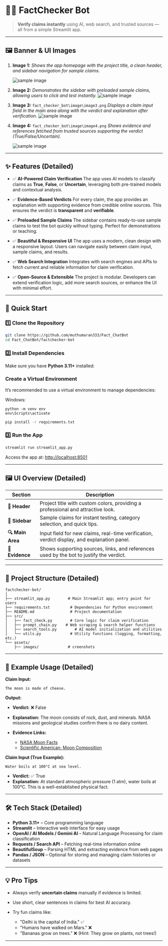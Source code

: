 # 🕵️‍♂️ FactChecker Bot

> **Verify claims instantly** using AI, web search, and trusted sources — all from a simple Streamlit app.

---

## 🖼 Banner & UI Images

1. **Image 1:** 
   *Shows the app homepage with the project title, a clean header, and sidebar navigation for sample claims.*

   ![sample image](fact_checker_bot\image\image1.png)

2. **Image 2:** 
   *Demonstrates the sidebar with preloaded sample claims, allowing users to click and test instantly.*
    ![sample image](fact_checker_bot\image\image2.png)

3. **Image 3:** `fact_checker_bot\image\image3.png`
   *Displays a claim input field in the main area along with the verdict and explanation after verification.*
    ![sample image](fact_checker_bot\image\image3.png)

4. **Image 4:** `fact_checker_bot\image\image4.png`
   *Shows evidence and references fetched from trusted sources supporting the verdict (True/False/Uncertain).*

    ![sample image](fact_checker_bot\image\image4.png)

---

## ✨ Features (Detailed)

* ✅ **AI-Powered Claim Verification**
  The app uses AI models to classify claims as **True**, **False**, or **Uncertain**, leveraging both pre-trained models and contextual analysis.

* ✅ **Evidence-Based Verdicts**
  For every claim, the app provides an explanation with supporting evidence from credible online sources. This ensures the verdict is **transparent** and **verifiable**.

* ✅ **Preloaded Sample Claims**
  The sidebar contains ready-to-use sample claims to test the bot quickly without typing. Perfect for demonstrations or teaching.

* ✅ **Beautiful & Responsive UI**
  The app uses a modern, clean design with a responsive layout. Users can navigate easily between claim input, sample claims, and results.

* ✅ **Web Search Integration**
  Integrates with search engines and APIs to fetch current and reliable information for claim verification.

* ✅ **Open-Source & Extensible**
  The project is modular. Developers can extend verification logic, add more search sources, or enhance the UI with minimal effort.

---

## 🚀 Quick Start

### 1️⃣ Clone the Repository

```bash
git clone https://github.com/muthumaran333/Fact_ChatBot
cd Fact_ChatBot/factchecker-bot
```

### 2️⃣ Install Dependencies

Make sure you have **Python 3.11+** installed:

 ### Create a Virtual Environment

It’s recommended to use a virtual environment to manage dependencies:

Windows:
```
python -m venv env
env\Scripts\activate
```



```bash
pip install -r requirements.txt
```

### 3️⃣ Run the App

```bash
streamlit run streamlit_app.py
```

Access the app at: [http://localhost:8501](http://localhost:8501)

---

## 🖼 UI Overview (Detailed)

| Section          | Description                                                                                 |
| ---------------- | ------------------------------------------------------------------------------------------- |
| **🧾 Header**    | Project title with custom colors, providing a professional and attractive look.             |
| **📌 Sidebar**   | Sample claims for instant testing, category selection, and quick tips.                      |
| **🔍 Main Area** | Input field for new claims, real-time verification, verdict display, and explanation panel. |
| **📑 Evidence**  | Shows supporting sources, links, and references used by the bot to justify the verdict.     |


---

## 📂 Project Structure (Detailed)

```
factchecker-bot/
│
├── streamlit_app.py        # Main Streamlit app; entry point for users
├── requirements.txt         # Dependencies for Python environment
├── README.md                # Project documentation
├── src/
│   ├── fact_check.py        # Core logic for claim verification
│   ├── prompt_chain.py    # Web scraping & search helper functions
│   ├── search_tools.py        # AI model initialization and utilities
│   └── utils.py             # Utility functions (logging, formatting, etc.)
└── assets/
    ├── images/             # creenshots

```

---

## 📜 Example Usage (Detailed)

**Claim Input:**

```
The moon is made of cheese.
```

**Output:**

* **Verdict:** ❌ False
* **Explanation:**
  The moon consists of rock, dust, and minerals. NASA missions and geological studies confirm there is no dairy content.
* **Evidence Links:**

  * [NASA Moon Facts](https://solarsystem.nasa.gov/moons/earths-moon/overview/)
  * [Scientific American: Moon Composition](https://www.scientificamerican.com/article/fact-or-fiction-is-the-moon-made-of-cheese/)

**Claim Input (True Example):**

```
Water boils at 100°C at sea level.
```

* **Verdict:** ✅ True
* **Explanation:**
  At standard atmospheric pressure (1 atm), water boils at 100°C. This is a well-established physical fact.

---

## 🛠 Tech Stack (Detailed)

* **Python 3.11+** – Core programming language
* **Streamlit** – Interactive web interface for easy usage
* **OpenAI / AI Models / Gemini AI** – Natural Language Processing for claim classification
* **Requests / Search API** – Fetching real-time information online
* **BeautifulSoup** – Parsing HTML and extracting evidence from web pages
* **Pandas / JSON** – Optional for storing and managing claim histories or datasets

---

## 💡 Pro Tips

* Always verify **uncertain claims** manually if evidence is limited.
* Use short, clear sentences in claims for best AI accuracy.
* Try fun claims like:

  * "Delhi is the capital of India." ✅
  * "Humans have walked on Mars." ❌
  * "Bananas grow on trees." ❌ (Hint: They grow on plants, not trees!)

---